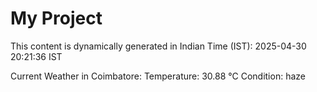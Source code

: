 # My Project

This content is dynamically generated in Indian Time (IST): 2025-04-30 20:21:36 IST


Current Weather in Coimbatore:
Temperature: 30.88 °C
Condition: haze
